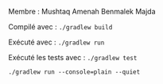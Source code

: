 Membre : 
Mushtaq Amenah
Benmalek Majda

Compilé avec : 
```./gradlew build```

Exécuté avec : 
```./gradlew run``` 

Exécuté les tests avec :
```./gradlew test```


```./gradlew run --console=plain --quiet```
